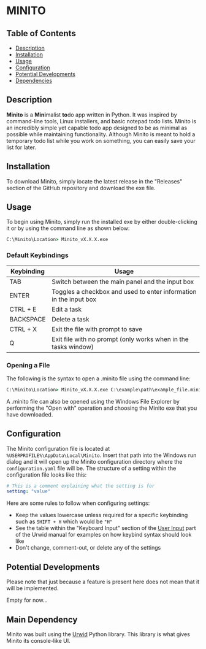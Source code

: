 # MINITO

## Table of Contents
- [Description](#description)
- [Installation](#installation)
- [Usage](#usage)
- [Configuration](#configuration)
- [Potential Developments](#potential-developments)
- [Dependencies](#dependencies)

## Description
**Minito** is a **Mini**malist **to**do app written in Python. It was inspired by command-line tools, Linux installers, and basic notepad todo lists. Minito is an incredibly simple yet capable todo app designed to be as minimal as possible while maintaining functionality. Although Minito is meant to hold a temporary todo list while you work on something, you can easily save your list for later.

## Installation
To download Minito, simply locate the latest release in the "Releases" section of the GitHub repository and download the exe file.

## Usage
To begin using Minito, simply run the installed exe by either double-clicking it or by using the command line as shown below:
```cmd
C:\Minito\Location> Minito_vX.X.X.exe
```

### Default Keybindings
| Keybinding | Usage |
|------------|-------|
| TAB | Switch between the main panel and the input box |
| ENTER | Toggles a checkbox and used to enter information in the input box |
| CTRL + E | Edit a task |
| BACKSPACE | Delete a task |
| CTRL + X | Exit the file with prompt to save |
| Q | Exit file with no prompt (only works when in the tasks window) |

### Opening a File
The following is the syntax to open a .minito file using the command line:
```cmd
C:\Minito\Location> Minito_vX.X.X.exe C:\example\path\example_file.minito
```
A .minito file can also be opened using the Windows File Explorer by performing the "Open with" operation and choosing the Minito exe that you have downloaded.

## Configuration
The Minito configuration file is located at `%USERPROFILE%\AppData\Local\Minito`. Insert that path into the Windows run dialog and it will open up the Minito configuration directory where the `configuration.yaml` file will be. The structure of a setting within the configuration file looks like this:
```yaml
# This is a comment explaining what the setting is for
setting: "value"
```
Here are some rules to follow when configuring settings:
- Keep the values lowercase unless required for a specific keybinding such as `SHIFT + H` which would be `"H"`
- See the table within the "Keyboard Input" section of the [User Input](https://urwid.org/manual/userinput.html) part of the Urwid manual for examples on how keybind syntax should look like
- Don't change, comment-out, or delete any of the settings

## Potential Developments
Please note that just because a feature is present here does not mean that it will be implemented.

Empty for now...

## Main Dependency
Minito was built using the [Urwid](https://urwid.org/index.html) Python library. This library is what gives Minito its console-like UI.